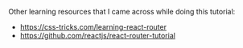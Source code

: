 Other learning resources that I came across while doing this tutorial:

- https://css-tricks.com/learning-react-router
- https://github.com/reactjs/react-router-tutorial

